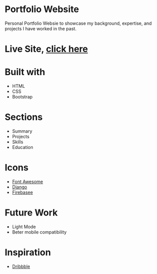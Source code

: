 # Portfolio Website

Personal Portfolio Websie to showcase my background, expertise, and projects I have worked in the past.

# Live Site, [click here](https://romeoencinares.github.io/portfolio/)

# Built with
- HTML
- CSS
- Bootstrap

# Sections
- Summary
- Projects
- Skills
- Education

# Icons
- [Font Awesome](https://fontawesome.com/)
- [Django](https://www.djangoproject.com/community/logos/)
- [Firebasee](https://firebase.google.com/brand-guidelines)


# Future Work
- Light Mode
- Beter mobile compatibility 

# Inspiration
- [Dribbble](https://dribbble.com/shots/9809111-Developer-Dark-Grid-Portfolio)
